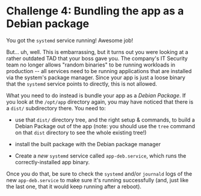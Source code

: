 Challenge 4: Bundling the app as a Debian package
=================================================

You got the `systemd` service running! Awesome job!

But... uh, well. This is embarrassing, but it turns out you were looking at a
rather outdated TAD that your boss gave you. The company's IT Security team no
longer allows "random binaries" to be running workloads in production -- all
services need to be running applications that are installed via the system's
package manager. Since your app is just a loose binary that the `systemd`
service points to directly, this is not allowed.

What you need to do instead is bundle your app as a *Debian Package*. If you
look at the `/opt/app` directory again, you may have noticed that there is a
`dist/` subdirectory there. You need to:

- use that `dist/` directory tree, and the right setup & commands, to build a
  Debian Package out of the app (note: you should use the `tree` command on that
  `dist` directory to see the whole existing tree!)

- install the built package with the Debian package manager

- Create a *new* `systemd` service called `app-deb.service`, which runs the
  correctly-installed app binary.

Once you do that, be sure to check the `systemd` and/or `journald` logs of the
new `app-deb.service` to make sure it's running successfully (and, just like
the last one, that it would keep running after a reboot).
